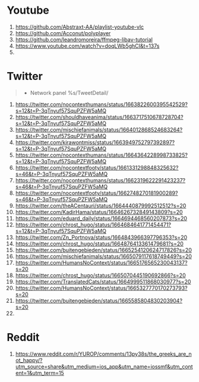 # Youtube
1. https://github.com/Abstraxt-AA/playlist-youtube-vlc
2. https://github.com/Acconut/polyplayer
3. https://github.com/leandromoreira/ffmpeg-libav-tutorial
4. https://www.youtube.com/watch?v=doqLWb5ghCI&t=137s
5. 

# Twitter
> - Network panel %s/TweetDetail/
1. https://twitter.com/nocontexthumans/status/1663822600395542529?s=12&t=P-3qTnyuf57SquPZFW5aMQ
2. https://twitter.com/shouldhaveanima/status/1663717510678728704?s=12&t=P-3qTnyuf57SquPZFW5aMQ
3. https://twitter.com/mischiefanimals/status/1664012868524683264?s=12&t=P-3qTnyuf57SquPZFW5aMQ
4. https://twitter.com/kirawontmiss/status/1663949752797392897?s=12&t=P-3qTnyuf57SquPZFW5aMQ
5. https://twitter.com/nocontexthumans/status/1664364228998733825?s=12&t=P-3qTnyuf57SquPZFW5aMQ
6. https://twitter.com/nocontextfooty/status/1661331298848325632?s=46&t=P-3qTnyuf57SquPZFW5aMQ
7. https://twitter.com/nocontexthumans/status/1662319622291423237?s=46&t=P-3qTnyuf57SquPZFW5aMQ
8. https://twitter.com/nocontextfooty/status/1662748270181900289?s=46&t=P-3qTnyuf57SquPZFW5aMQ
9. https://twitter.com/theACentauri/status/1664440879992512512?s=20
10. https://twitter.com/KadirHama/status/1664626732849143809?s=20
11. https://twitter.com/eduard_daily/status/1664694468560207873?s=20
12. https://twitter.com/chrost_hugo/status/1664684641771454471?s=12&t=P-3qTnyuf57SquPZFW5aMQ
13. https://twitter.com/Zn_Portnova/status/1664843966397796353?s=20
14. https://twitter.com/chrost_hugo/status/1664876413361479681?s=20
15. https://twitter.com/buitengebieden/status/1665254120624717826?s=20
16. https://twitter.com/mischiefanimals/status/1665079117618749449?s=20
17. https://twitter.com/HumansNoContext/status/1665176565230043137?s=20
18. https://twitter.com/chrost_hugo/status/1665070445190692866?s=20
19. https://twitter.com/TranslatedCats/status/1664999511868030977?s=20
20. https://twitter.com/HumansNoContext/status/1665327770170273793?s=20
21. https://twitter.com/buitengebieden/status/1665585804830203904?s=20
22. 

# Reddit
1. https://www.reddit.com/r/YUROP/comments/13py38s/the_greeks_are_not_happy/?utm_source=share&utm_medium=ios_app&utm_name=iossmf&utm_content=1&utm_term=15